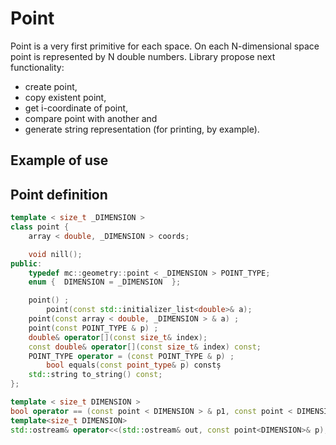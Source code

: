 # Point
Point is a very first primitive for each space. On each N-dimensional space point 
is represented by N double numbers. Library propose next functionality: 
 * create point, 
 * copy existent point, 
 * get i-coordinate of point, 
 * compare point with another and 
 * generate string representation (for printing, by example).
## Example of use

## Point definition
```C++
template < size_t _DIMENSION >
class point {
	array < double, _DIMENSION > coords;

	void nill();
public:
	typedef mc::geometry::point < _DIMENSION > POINT_TYPE;
	enum {	DIMENSION = _DIMENSION	};

	point() ;
        point(const std::initializer_list<double>& a);
	point(const array < double, _DIMENSION > & a) ;
	point(const POINT_TYPE & p) ;
	double& operator[](const size_t& index);
	const double& operator[](const size_t& index) const;
	POINT_TYPE operator = (const POINT_TYPE & p) ;
        bool equals(const point_type& p) constș
	std::string to_string() const;
};

template < size_t DIMENSION >
bool operator == (const point < DIMENSION > & p1, const point < DIMENSION > & p2) ;
template<size_t DIMENSION>
std::ostream& operator<<(std::ostream& out, const point<DIMENSION>& p);
```

